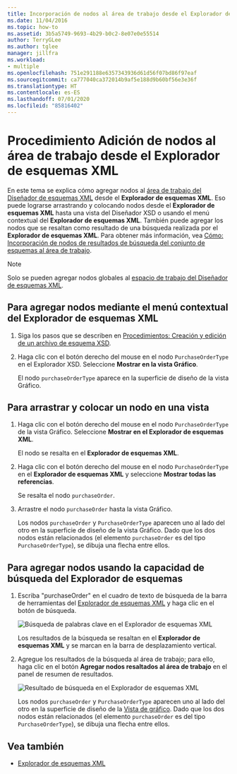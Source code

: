 ```yaml
---
title: Incorporación de nodos al área de trabajo desde el Explorador de esquemas XML
ms.date: 11/04/2016
ms.topic: how-to
ms.assetid: 3b5a5749-9693-4b29-b0c2-8e07e0e55514
author: TerryGLee
ms.author: tglee
manager: jillfra
ms.workload:
- multiple
ms.openlocfilehash: 751e291188e6357343936d61d56f07bd86f97eaf
ms.sourcegitcommit: ca777040ca372014b9af5e188d9b60bf56e3e36f
ms.translationtype: HT
ms.contentlocale: es-ES
ms.lasthandoff: 07/01/2020
ms.locfileid: "85816402"
---
```

# <a name="how-to-add-nodes-to-the-workspace-from-the-xml-schema-explorer"></a>Procedimiento Adición de nodos al área de trabajo desde el Explorador de esquemas XML

En este tema se explica cómo agregar nodos al [área de trabajo del Diseñador de esquemas XML](../xml-tools/xml-schema-designer-workspace.md) desde el **Explorador de esquemas XML**. Eso puede lograrse arrastrando y colocando nodos desde el **Explorador de esquemas XML** hasta una vista del Diseñador XSD o usando el menú contextual del **Explorador de esquemas XML**. También puede agregar los nodos que se resaltan como resultado de una búsqueda realizada por el **Explorador de esquemas XML**. Para obtener más información, vea [Cómo: Incorporación de nodos de resultados de búsqueda del conjunto de esquemas al área de trabajo](../xml-tools/how-to-add-schema-set-search-result-nodes-to-the-workspace.md).

> [!NOTE]
> Solo se pueden agregar nodos globales al [espacio de trabajo del Diseñador de esquemas XML](../xml-tools/xml-schema-designer-workspace.md).

## <a name="to-add-nodes-through-the-xml-explorer-context-menu"></a>Para agregar nodos mediante el menú contextual del Explorador de esquemas XML

1. Siga los pasos que se describen en [Procedimientos: Creación y edición de un archivo de esquema XSD](../xml-tools/how-to-create-and-edit-an-xsd-schema-file.md).

2. Haga clic con el botón derecho del mouse en el nodo `PurchaseOrderType` en el Explorador XSD. Seleccione **Mostrar en la vista Gráfico**.

     El nodo `purchaseOrderType` aparece en la superficie de diseño de la vista Gráfico.

## <a name="to-drag-and-drop-a-node-on-to-a-view"></a>Para arrastrar y colocar un nodo en una vista

1. Haga clic con el botón derecho del mouse en el nodo `PurchaseOrderType` de la vista Gráfico. Seleccione **Mostrar en el Explorador de esquemas XML**.

     El nodo se resalta en el **Explorador de esquemas XML**.

2. Haga clic con el botón derecho del mouse en el nodo `PurchaseOrderType` en el **Explorador de esquemas XML** y seleccione **Mostrar todas las referencias**.

     Se resalta el nodo `purchaseOrder`.

3. Arrastre el nodo `purchaseOrder` hasta la vista Gráfico.

     Los nodos `purchaseOrder` y `PurchaseOrderType` aparecen uno al lado del otro en la superficie de diseño de la vista Gráfico. Dado que los dos nodos están relacionados (el elemento `purchaseOrder` es del tipo `PurchaseOrderType`), se dibuja una flecha entre ellos.

## <a name="to-add-nodes-using-the-schema-explorer-search-capability"></a>Para agregar nodos usando la capacidad de búsqueda del Explorador de esquemas

1. Escriba "purchaseOrder" en el cuadro de texto de búsqueda de la barra de herramientas del [Explorador de esquemas XML](../xml-tools/xml-schema-explorer.md) y haga clic en el botón de búsqueda.

     ![Búsqueda de palabras clave en el Explorador de esquemas XML](../xml-tools/media/schemaexplorersearch.gif)

     Los resultados de la búsqueda se resaltan en el **Explorador de esquemas XML** y se marcan en la barra de desplazamiento vertical.

2. Agregue los resultados de la búsqueda al área de trabajo; para ello, haga clic en el botón **Agregar nodos resaltados al área de trabajo** en el panel de resumen de resultados.

     ![Resultado de búsqueda en el Explorador de esquemas XML](../xml-tools/media/schemaexplorersearchresult.gif)

     Los nodos `purchaseOrder` y `PurchaseOrderType` aparecen uno al lado del otro en la superficie de diseño de la [Vista de gráfico](../xml-tools/graph-view.md). Dado que los dos nodos están relacionados (el elemento `purchaseOrder` es del tipo `PurchaseOrderType`), se dibuja una flecha entre ellos.

## <a name="see-also"></a>Vea también

- [Explorador de esquemas XML](../xml-tools/xml-schema-explorer.md)
